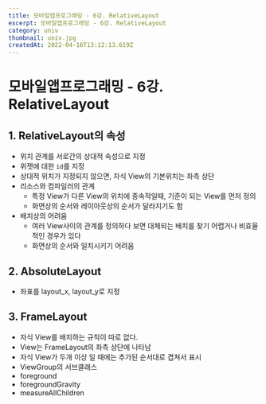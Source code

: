 ```yaml
---
title: 모바일앱프로그래밍 - 6강. RelativeLayout
excerpt: 모바일앱프로그래밍 - 6강. RelativeLayout
category: univ
thumbnail: univ.jpg
createdAt: 2022-04-16T13:12:13.619Z
---
```

# 모바일앱프로그래밍 - 6강. RelativeLayout


## 1. RelativeLayout의 속성
* 위치 관계를 서로간의 상대적 속성으로 지정
* 위젯에 대한 `id`를 지정
* 상대적 위치가 지정되지 않으면, 자식 View의 기본위치는 좌측 상단
* 리소스와 컴파일러의 관계
	* 특정 View가 다른 View의 위치에 종속적일때, 기준이 되는 View를 먼저 정의
    * 화면상의 순서와 레이아웃상의 순서가 달라지기도 함
* 배치상의 어려움
	* 여러 View사이의 관계를 정의하다 보면 대체되는 배치를 찾기 어렵거나 비효율적인 경우가 있다
    * 화면상의 순서와 일치시키기 어려움
    
## 2. AbsoluteLayout
* 좌표를 layout_x, layout_y로 지정

## 3. FrameLayout
* 자식 View를 배치하는 규칙이 따로 없다.
* View는 FrameLayout의 좌측 상단에 나타남
* 자식 View가 두개 이상 일 때에는 추가된 순서대로 겹쳐서 표시
* ViewGroup의 서브클래스
* foreground
* foregroundGravity
* measureAllChildren
